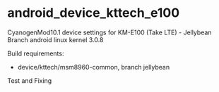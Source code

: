 android_device_kttech_e100
==========================

CyanogenMod10.1 device settings for KM-E100 (Take LTE) - Jellybean Branch
android linux kernel 3.0.8

Build requirements:
* device/kttech/msm8960-common, branch jellybean

Test and Fixing
